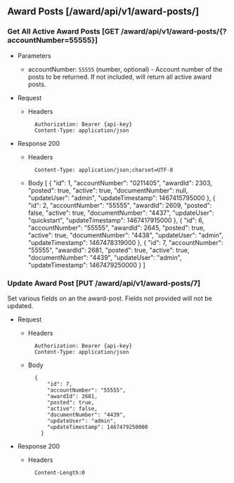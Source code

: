 ## Award Posts [/award/api/v1/award-posts/]

### Get All Active Award Posts [GET /award/api/v1/award-posts/{?accountNumber=55555}]


+ Parameters
  	+ accountNumber: `55555` (number, optional) - Account number of the posts to be returned. If not included, will return all active award posts.

+ Request

    + Headers

            Authorization: Bearer {api-key}
            Content-Type: application/json

+ Response 200
    + Headers

            Content-Type: application/json;charset=UTF-8

    + Body
           [
             {
               "id": 1,
               "accountNumber": "0211405",
               "awardId": 2303,
               "posted": true,
               "active": true,
               "documentNumber": null,
               "updateUser": "admin",
               "updateTimestamp": 1467415795000
             },
             {
               "id": 2,
               "accountNumber": "55555",
               "awardId": 2609,
               "posted": false,
               "active": true,
               "documentNumber": "4437",
               "updateUser": "quickstart",
               "updateTimestamp": 1467417915000
             },
             {
               "id": 6,
               "accountNumber": "55555",
               "awardId": 2645,
               "posted": true,
               "active": true,
               "documentNumber": "4438",
               "updateUser": "admin",
               "updateTimestamp": 1467478319000
             },
             {
               "id": 7,
               "accountNumber": "55555",
               "awardId": 2681,
               "posted": true,
               "active": true,
               "documentNumber": "4439",
               "updateUser": "admin",
               "updateTimestamp": 1467479250000
             }
           ]

### Update Award Post [PUT /award/api/v1/award-posts/7]

Set various fields on an the award-post. Fields not provided will not be updated.

+ Request
    + Headers

            Authorization: Bearer {api-key}
            Content-Type: application/json

    + Body

            {
                "id": 7,
                "accountNumber": "55555",
                "awardId": 2681,
                "posted": true,
                "active": false,
                "documentNumber": "4439",
                "updateUser": "admin",
                "updateTimestamp": 1467479250000
              }

+ Response 200
    + Headers

            Content-Length:0




